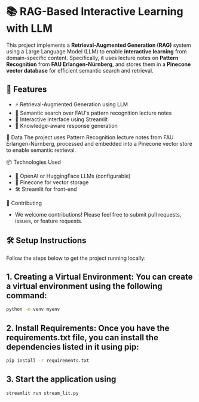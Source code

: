 # 📚 RAG-Based Interactive Learning with LLM

This project implements a **Retrieval-Augmented Generation (RAG)** system using a Large Language Model (LLM) to enable **interactive learning** from domain-specific content. Specifically, it uses lecture notes on **Pattern Recognition** from **FAU Erlangen-Nürnberg**, and stores them in a **Pinecone vector database** for efficient semantic search and retrieval.

## 🚀 Features

- ⚡ Retrieval-Augmented Generation using LLM
- 📘 Semantic search over FAU's pattern recognition lecture notes
- 💬 Interactive interface using Streamlit
- 🧠 Knowledge-aware response generation


📂 Data
The project uses Pattern Recognition lecture notes from FAU Erlangen-Nürnberg, processed and embedded into a Pinecone vector store to enable semantic retrieval.

📦 Technologies Used
- 🧠 OpenAI or HuggingFace LLMs (configurable)
- 📁 Pinecone for vector storage
- 🛠️ Streamlit for front-end


🤝 Contributing
- We welcome contributions! Please feel free to submit pull requests, issues, or feature requests.


## 🛠️ Setup Instructions

Follow the steps below to get the project running locally:

## 1. Creating a Virtual Environment: You can create a virtual environment using the following command:
   ```bash
   python -m venv myenv
   ```
   
## 2. Install Requirements: Once you have the requirements.txt file, you can install the dependencies listed in it using pip:
   ```bash
   pip install -r requirements.txt
   ```
   
## 3. Start the application using
   ```bash
   streamlit run stream_lit.py
   ```
